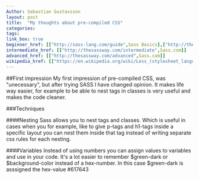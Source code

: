 ```yaml
---
Author: Sebastian Gustavsson
layout: post
title:  "My thoughts about pre-compiled CSS"
categories:
tags:
link_box: true
beginner_href: [["http://sass-lang.com/guide",Sass Basics],["http://thesassway.com/beginner",Sass.com],["http://lesscss.org/",less - getting started]]
intermediate_href: [["http://thesassway.com/intermediate",Sass.com]]
advanced_href: [["http://thesassway.com/advanced",Sass.com]]
wikipedia_href: [["https://en.wikipedia.org/wiki/Less_(stylesheet_language)",Less],["https://en.wikipedia.org/wiki/Sass_(stylesheet_language)",Sass]]
---
```


##First impression
My first impression of pre-compiled CSS, was "unecessary", but after trying SASS I have
changed opinion. It makes life way easier, for example to be able to nest tags in classes is very
useful and makes the code cleaner.

###Techniques

####Nesting
Sass allows you to nest tags and classes. Which is useful in cases when you for example, like to give p-tags
and h1-tags inside a specific layout you can nest them inside that tag instead of writing separate css rules for each nesting.

####Variables
Instead of using numbers you can assign values to variables and use in your code. It's a lot easier to remember
 $green-dark or $background-color instead of a hex-number. In this case $green-dark is asssigned the hex-value \#617643


